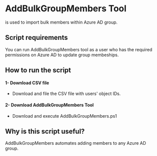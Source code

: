 # AddBulkGroupMembers Tool
is used to import bulk members within Azure AD group.

## Script requirements
You can run AddBulkGroupMembers tool as a user who has the required permissions on Azure AD to update group membeships.

## How to run the script
#### 1- Download CSV file
- Download and file the CSV file with users' object IDs.

#### 2- Download AddBulkGroupMembers Tool
- Download and execute AddBulkGroupMembers.ps1

## Why is this script useful?
AddBulkGroupMembers automates adding members to any Azure AD group.
